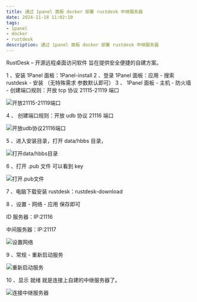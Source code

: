 ```yaml
---
title: 通过 1panel 面板 docker 部署 rustdesk 中继服务器
date: 2024-11-18 11:02:10
tags:
- 1panel
- docker
- rustdesk
description: 通过 1panel 面板 docker 部署 rustdesk 中继服务器
---
```


RustDesk – 开源远程桌面访问软件
旨在提供安全便捷的自建方案。

1 、安装 1Panel 面板：1Panel-install
2 、登录 1Panel 面板：应用 - 搜索 rustdesk - 安装 （无特殊需求 参数默认即可）
3 、 1Panel 面板 - 主机 - 防火墙 - 创建端口规则：开放 tcp 协议 21115-21119 端口

![开放21115-21119端口](/images/20241118110210-3.png)

4 、 创建端口规则：开放 udb 协议 21116 端口

![开放udb协议21116端口](/images/20241118110210-4.png)

5 、进入安装目录，打开 data/hbbs 目录，

![打开data/hbbs目录](/images/20241118110210-5.png)

6 、打开 .pub 文件 可以看到 key

![打开.pub文件](/images/20241118110210-6.png)

7 、电脑下载安装 rustdesk：rustdesk-download

8 、设置 - 网络 - 应用 保存即可

ID 服务器：IP:21116

中间服务器：IP:21117

![设置网络](/images/20241118110210-8.png)

9 、常规 - 重新启动服务

![重新启动服务](/images/20241118110210-9.png)

10 、显示 就绪 就是连接上自建的中继服务器了。

![连接中继服务器](/images/20241118110210-10.png)